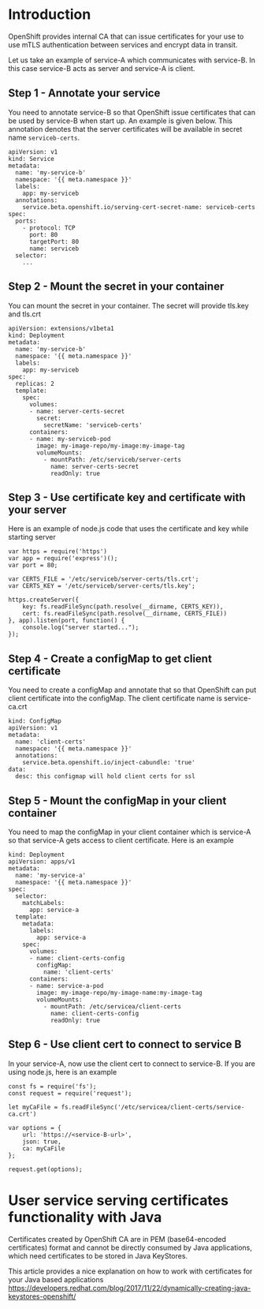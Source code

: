 # Introduction
OpenShift provides internal CA that can issue certificates for your use to use mTLS authentication between services and encrypt data in transit.

Let us take an example of service-A which communicates with service-B. In this case service-B acts as server and service-A is client.

## Step 1 - Annotate your service
You need to annotate service-B so that OpenShift issue certificates that can be used by service-B when start up. An example is given below. This annotation denotes that the server certificates will be available in secret name `serviceb-certs`.

```
apiVersion: v1
kind: Service
metadata:
  name: 'my-service-b'
  namespace: '{{ meta.namespace }}'
  labels:
    app: my-serviceb
  annotations:
    service.beta.openshift.io/serving-cert-secret-name: serviceb-certs
spec:
  ports:
    - protocol: TCP
      port: 80
      targetPort: 80
      name: serviceb
  selector:
	...
```

## Step 2 - Mount the secret in your container
You can mount the secret in your container. The secret will provide tls.key and tls.crt

```
apiVersion: extensions/v1beta1
kind: Deployment
metadata:
  name: 'my-service-b'
  namespace: '{{ meta.namespace }}'
  labels:
    app: my-serviceb
spec:
  replicas: 2
  template:
    spec:
      volumes:
      - name: server-certs-secret
        secret:
          secretName: 'serviceb-certs'
      containers:
      - name: my-serviceb-pod
        image: my-image-repo/my-image:my-image-tag
        volumeMounts:
          - mountPath: /etc/serviceb/server-certs
            name: server-certs-secret
            readOnly: true
```

## Step 3 - Use certificate key and certificate with your server
Here is an example of node.js code that uses the certificate and key while starting server

```
var https = require('https')
var app = require('express')();
var port = 80;

var CERTS_FILE = '/etc/serviceb/server-certs/tls.crt';
var CERTS_KEY = '/etc/serviceb/server-certs/tls.key';

https.createServer({
	key: fs.readFileSync(path.resolve(__dirname, CERTS_KEY)),
	cert: fs.readFileSync(path.resolve(__dirname, CERTS_FILE))
}, app).listen(port, function() {
	console.log("server started...");
});
```

## Step 4 - Create a configMap to get client certificate
You need to create a configMap and annotate that so that OpenShift can put client certificate into the configMap. The client certificate name is service-ca.crt

```
kind: ConfigMap
apiVersion: v1
metadata:
  name: 'client-certs'
  namespace: '{{ meta.namespace }}'
  annotations:
    service.beta.openshift.io/inject-cabundle: 'true'
data:
  desc: this configmap will hold client certs for ssl 
```

## Step 5 - Mount the configMap in your client container
You need to map the configMap in your client container which is service-A so that service-A gets access to client certificate. Here is an example

```
kind: Deployment
apiVersion: apps/v1
metadata:
  name: 'my-service-a'
  namespace: '{{ meta.namespace }}'
spec:
  selector:
    matchLabels:
      app: service-a
  template:
    metadata:
      labels:
        app: service-a
    spec:
      volumes:
      - name: client-certs-config
        configMap:
          name: 'client-certs'
      containers:
      - name: service-a-pod
        image: my-image-repo/my-image-name:my-image-tag
        volumeMounts:
          - mountPath: /etc/servicea/client-certs
            name: client-certs-config
            readOnly: true
```

## Step 6 - Use client cert to connect to service B
In your service-A, now use the client cert to connect to service-B. If you are using node.js, here is an example

```
const fs = require('fs');
const request = require('request');

let myCaFile = fs.readFileSync('/etc/servicea/client-certs/service-ca.crt')
 
var options = {
    url: 'https://<service-B-url>',
	json: true,
    ca: myCaFile
};

request.get(options);
```

# User service serving certificates functionality with Java
Certificates created by OpenShift CA are in PEM (base64-encoded certificates) format and cannot be directly consumed by Java applications, which need certificates to be stored in Java KeyStores.

This article provides a nice explanation on how to work with certificates for your Java based applications
https://developers.redhat.com/blog/2017/11/22/dynamically-creating-java-keystores-openshift/

